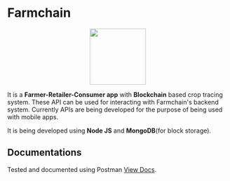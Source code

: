 # Farmchain

<p align="center">
  <img height="128" src="https://github.com/rishavanand/farmchain/blob/master/server/logo.png?raw=true">
</p>

It is a **Farmer-Retailer-Consumer app** with **Blockchain** based crop tracing system. These API can be used for interacting with Farmchain's backend system. Currently APIs are  being developed for the purpose of being used with mobile apps.

It is being developed using **Node JS** and **MongoDB**(for block storage).


## Documentations

Tested and documented using Postman [View Docs](https://documenter.getpostman.com/view/2323410/SVfRv8hZ?version=latest).
